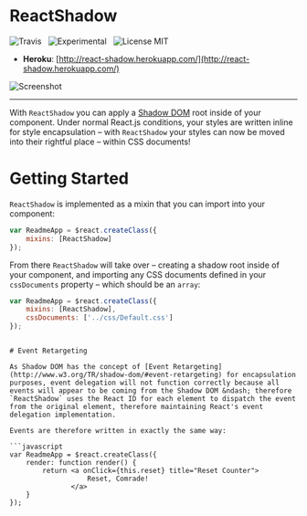 # ReactShadow

![Travis](http://img.shields.io/travis/Wildhoney/ReactShadow.svg?style=flat)
&nbsp;
![Experimental](http://img.shields.io/badge/experimental-%E2%9C%93-blue.svg?style=flat)
&nbsp;
![License MIT](http://img.shields.io/badge/license-mit-orange.svg?style=flat)

* **Heroku**: [http://react-shadow.herokuapp.com/](http://react-shadow.herokuapp.com/)

![Screenshot](http://i.imgur.com/1txgnOL.png)

---

With `ReactShadow` you can apply a [Shadow DOM](http://www.html5rocks.com/en/tutorials/webcomponents/shadowdom/) root inside of your component. Under normal React.js conditions, your styles are written inline for style encapsulation &ndash; with `ReactShadow` your styles can now be moved into their rightful place &ndash; within CSS documents!

# Getting Started

`ReactShadow` is implemented as a mixin that you can import into your component:

```javascript
var ReadmeApp = $react.createClass({
    mixins: [ReactShadow]
});
```

From there `ReactShadow` will take over &ndash; creating a shadow root inside of your component, and importing any CSS documents defined in your `cssDocuments` property &ndash; which should be an `array`:

```javascript
var ReadmeApp = $react.createClass({
    mixins: [ReactShadow],
    cssDocuments: ['../css/Default.css']
});
```
```

# Event Retargeting

As Shadow DOM has the concept of [Event Retargeting](http://www.w3.org/TR/shadow-dom/#event-retargeting) for encapsulation purposes, event delegation will not function correctly because all events will appear to be coming from the Shadow DOM &ndash; therefore `ReactShadow` uses the React ID for each element to dispatch the event from the original element, therefore maintaining React's event delegation implementation.

Events are therefore written in exactly the same way:

```javascript
var ReadmeApp = $react.createClass({
    render: function render() {
        return <a onClick={this.reset} title="Reset Counter">
                   Reset, Comrade!
               </a>
    }
});
```